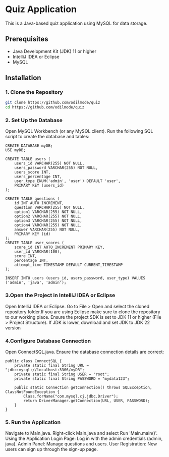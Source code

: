 # Quiz Application

This is a Java-based quiz application using MySQL for data storage.

## Prerequisites

- Java Development Kit (JDK) 11 or higher
- IntelliJ IDEA or Eclipse
- MySQL

## Installation

### 1. Clone the Repository

```sh
git clone https://github.com/odilmode/quiz
cd https://github.com/odilmode/quiz
```
### 2. Set Up the Database
Open MySQL Workbench (or any MySQL client).
Run the following SQL script to create the database and tables:

```angular2html
CREATE DATABASE myDB;
USE myDB;

CREATE TABLE users (
    users_id VARCHAR(255) NOT NULL,
    users_password VARCHAR(255) NOT NULL,
    users_score INT,
    users_percentage INT,
    user_type ENUM('admin', 'user') DEFAULT 'user',
    PRIMARY KEY (users_id)
);

CREATE TABLE questions (
    id INT AUTO_INCREMENT,
    question VARCHAR(255) NOT NULL,
    option1 VARCHAR(255) NOT NULL,
    option2 VARCHAR(255) NOT NULL,
    option3 VARCHAR(255) NOT NULL,
    option4 VARCHAR(255) NOT NULL,
    answer VARCHAR(255) NOT NULL,
    PRIMARY KEY (id)
);
CREATE TABLE user_scores (
    score_id INT AUTO_INCREMENT PRIMARY KEY,
    user_id VARCHAR(100),
    score INT,
    percentage INT,
    attempt_time TIMESTAMP DEFAULT CURRENT_TIMESTAMP
);

INSERT INTO users (users_id, users_password, user_type) VALUES ('admin', 'java', 'admin');

```
### 3.Open the Project in IntelliJ IDEA or Eclipse
Open IntelliJ IDEA or Eclipse.
Go to File > Open and select the cloned repository folder.If you are using Eclipse make sure to clone the repository to our working place.
Ensure the project SDK is set to JDK 11 or higher (File > Project Structure).
If JDK is lower, download and set JDK to JDK 22 version
### 4.Configure Database Connection
   Open ConnectSQL.java.
   Ensure the database connection details are correct:
```
public class ConnectSQL {
    private static final String URL = "jdbc:mysql://localhost:3306/myDB";
    private static final String USER = "root";
    private static final String PASSWORD = "mydata123";

    public static Connection getConnection() throws SQLException, ClassNotFoundException {
        Class.forName("com.mysql.cj.jdbc.Driver");
        return DriverManager.getConnection(URL, USER, PASSWORD);
    }
}

```
### 5. Run the Application
Navigate to Main.java.
Right-click Main.java and select Run 'Main.main()'.
Using the Application
Login Page: Log in with the admin credentials (admin, java).
Admin Panel: Manage questions and users.
User Registration: New users can sign up through the sign-up page.

